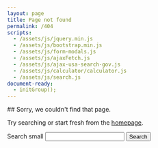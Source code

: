 ```yaml
---
layout: page
title: Page not found
permalink: /404
scripts:
  - /assets/js/jquery.min.js
  - /assets/js/bootstrap.min.js
  - /assets/js/form-modals.js
  - /assets/js/ajaxFetch.js
  - /assets/js/ajax-usa-search-gov.js
  - /assets/js/calculator/calculator.js
  - /assets/js/search.js
document-ready:
  - initGroup();
---
```



<div class="usa-grid-full search">
<div class="usa-width-one-whole" markdown="1">
## Sorry, we couldn't find that page.

Try searching or start fresh from the [homepage](/).

<section class="search-filters">
<div role="search" class="usa-search usa-search-small">
<form class="usa-search usa-search-small" action="/search/">
<input name="utf8" type="hidden" value="&#x2713;" />
<input id="group" type="hidden" value="everything">
<label class="usa-sr-only" for="search-terms">Search small</label>
<input id="qs" type="search" name="qs">
<button onClick="gotoPage(1);" type="submit">
<span class="usa-sr-only">Search</span>
</button>
</form>
</div>
</section> <!-- END section.search-filters -->

</div> <!-- END div.usa-width-one-whole -->
</div> <!-- END div.usa-grid-full -->

<!-- CONTENT END -->

